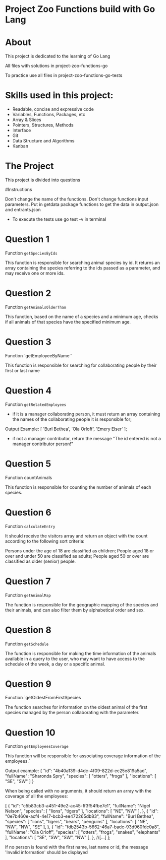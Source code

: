 # Project Zoo Functions build with Go Lang

# About

This project is dedicated to the learning of Go Lang

All files with solutions in project-zoo-functions-go

To practice use all files in  project-zoo-functions-go-tests

# Skills used in this project:

* Readable, concise and expressive code
* Variables, Functions, Packages, etc
* Array & Slices
* Pointers, Structures, Methods
* Interface
* Git
* Data Structure and Algorithms
* Kanban

# The Project

This project is divided into questions

#Instructions

Don't change the name of the functions.
Don't change functions input parameters.
Put in getdata package functions to get the data in output.json and entrants.json

- To execute the tests use go test -v in terminal

# Question 1

Function `getSpeciesByIds`

This function is responsible for searching animal species by id. It returns an array containing the species referring to the ids passed as a parameter, and may receive one or more ids.

# Question 2

Function `getAnimalsOlderThan`

This function, based on the name of a species and a minimum age, checks if all animals of that species have the specified minimum age.

# Question 3

Function `getEmployeeByName``

This function is responsible for searching for collaborating people by their first or last name

# Question 4

Function `getRelatedEmployees`

- if it is a manager collaborating person, it must return an array containing the names of the collaborating people it is responsible for;

Output Example: [ 'Burl Bethea', 'Ola Orloff', 'Emery Elser' ];

- if not a manager contributor, return the message "The id entered is not a manager contributor person!"

# Question 5

Function countAnimals

This function is responsible for counting the number of animals of each species.

# Question 6

Function `calculateEntry`

It should receive the visitors array and return an object with the count according to the following sort criteria:

Persons under the age of 18 are classified as children;
People aged 18 or over and under 50 are classified as adults;
People aged 50 or over are classified as older (senior) people.

# Question 7

Function `getAnimalMap`

The function is responsible for the geographic mapping of the species and their animals, and can also filter them by alphabetical order and sex.

# Question 8

Function `getSchedule`

The function is responsible for making the time information of the animals available in a query to the user, who may want to have access to the schedule of the week, a day or a specific animal.

# Question 9

Function `getOldestFromFirstSpecies

The function searches for information on the oldest animal of the first species managed by the person collaborating with the parameter.

# Question 10

Function `getEmployeesCoverage`

This function will be responsible for associating coverage information of the employees.`

Output example: 
{
  "id": "4b40a139-d4dc-4f09-822d-ec25e819a5ad",
  "fullName": "Sharonda Spry",
  "species": [ "otters", "frogs" ],
  "locations": [ "SE", "SW" ]
}

When being called with no arguments, it should return an array with the coverage of all the employees:

[
  {
    "id": "c5b83cb3-a451-49e2-ac45-ff3f54fbe7e1",
    "fullName": "Nigel Nelson",
    "species": [ "lions", "tigers" ],
    "locations": [ "NE", "NW" ],
  },
  {
    "id": "0e7b460e-acf4-4e17-bcb3-ee472265db83",
    "fullName": "Burl Bethea",
    "species": [ "lions", "tigers", "bears", "penguins" ],
    "locations": [ "NE", "NW", "NW", "SE" ],
  },
  {
    "id": "fdb2543b-5662-46a7-badc-93d960fdc0a8",
    "fullName": "Ola Orloff",
    "species": [ "otters", "frogs", "snakes", "elephants" ],
    "locations": [ "SE", "SW", "SW", "NW" ],
  },
  //[...]
];

If no person is found with the first name, last name or id, the message 'Invalid information' should be displayed



